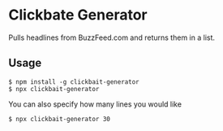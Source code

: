# Clickbate Generator
Pulls headlines from BuzzFeed.com and returns them in a list.

## Usage
```
$ npm install -g clickbait-generator
$ npx clickbait-generator
```

You can also specify how many lines you would like
```
$ npx clickbait-generator 30
```
